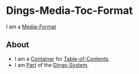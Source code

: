 # Dings-Media-Toc-Format

I am a [Media-Format](30010000.md)

## About

- I am a [Container](600063.md) for [Table-of-Contents](700023.md).
- I am [Part](60084.md) of the [Dings-System](300000007.md).
